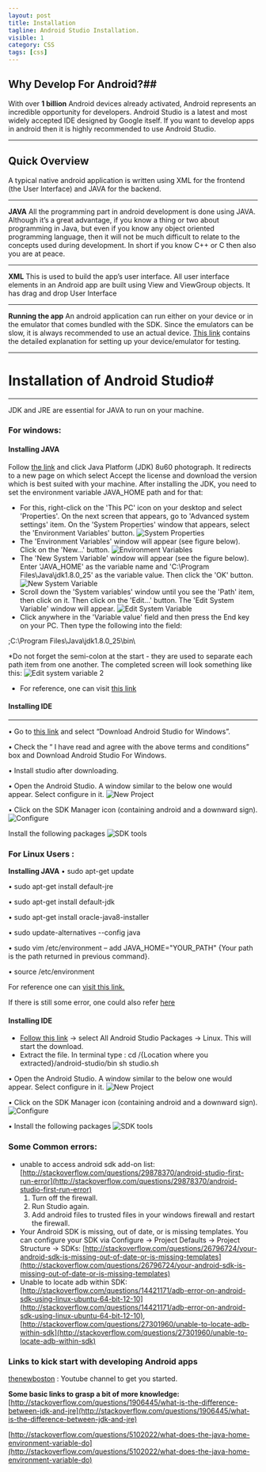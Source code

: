```yaml
---
layout: post
title: Installation
tagline: Android Studio Installation.
visible: 1
category: CSS
tags: [css]
---
```


## Why Develop For Android?##


With over **1 billion** Android devices already activated, Android represents an incredible opportunity for developers.
Android Studio is a latest and most widely accepted IDE designed by Google itself. If you want to develop apps in android then it is highly recommended to use Android Studio.

----------

## Quick Overview ##
A typical native android application is written using XML for the frontend (the User Interface) and JAVA for the backend.

----------
**JAVA**
All the programming part in android development is done using JAVA. Although it’s a great advantage, if you know a thing or two about programming in Java, but even if you know any object oriented programming language, then it will not be much difficult to relate to the concepts used during development. In short if you know C++ or C then also you are at peace.


----------
**XML**
This is used to build the app’s user interface. All user interface elements in an Android app are built using View and ViewGroup objects. It has drag and drop User Interface


----------
**Running the app**
An android application can run either on your device or in the emulator that comes bundled with the SDK. Since the emulators can be slow, it is always recommended to use an actual device. [This link](http://developer.android.com/intl/zh-cn/training/basics/firstapp/running-app.html) contains the detailed explanation for setting up your device/emulator for testing.


----------

# Installation of Android Studio#
------------------

JDK and JRE are essential for JAVA to run on your machine.

### For windows:

#### **Installing JAVA**
Follow [the link](http://www.oracle.com/technetwork/java/javase/downloads/index.html) and click Java Platform (JDK) 8u60 photograph. It redirects to a new page on which select Accept the license and download the version which is best suited with your machine.
After installing the JDK, you need to set the environment variable JAVA_HOME path and for that:

 - For this, right-click on the 'This PC' icon on your desktop and select 'Properties'. On the next screen that appears, go to 'Advanced system settings' item. On the 'System Properties' window that appears, select the 'Environment Variables' button. 
![System Properties](https://raw.githubusercontent.com/sdsmdg/sdsmdg.github.io/master/public/images/installation/system_properties.png?raw=true)
 - The 'Environment Variables' window will appear (see figure below). Click on the 'New...' button. 
![Environment Variables](https://raw.githubusercontent.com/sdsmdg/sdsmdg.github.io/master/public/images/installation/environment_variables.png?raw=true)
 - The 'New System Variable' window will appear (see the figure below). Enter 'JAVA_HOME' as the variable name and 'C:\Program Files\Java\jdk1.8.0_25' as the variable value. Then click the 'OK' button. 
![New System Variable](https://raw.githubusercontent.com/sdsmdg/sdsmdg.github.io/master/public/images/installation/new_system_variable.png?raw=true)
 - Scroll down the 'System variables' window until you see the 'Path' item, then click on it. Then click on the 'Edit...' button. The 'Edit System Variable' window will appear. 
![Edit System Variable](https://raw.githubusercontent.com/sdsmdg/sdsmdg.github.io/master/public/images/installation/edit_system_variable.png?raw=true)
 - Click anywhere in the 'Variable value' field and then press the End key on your PC. Then type the following into the field:

  ;C:\Program Files\Java\jdk1.8.0_25\bin\

*Do not forget the semi-colon at the start - they are used to separate each path item from one another. The completed screen will look something like this: 
![Edit system variable 2](https://raw.githubusercontent.com/sdsmdg/sdsmdg.github.io/master/public/images/installation/edit_system_variable2.png?raw=true)

 - For reference, one can visit [this link](http://ridz1ba.blogspot.in/2015/01/how-to-install-oracle-java-and-andoid.html) 

#### **Installing IDE**
------------------
• Go to [this link](http://developer.android.com/sdk/index.html) and select “Download Android Studio for Windows”.

• Check the “ I have read and agree with the above terms and conditions” box and Download Android Studio For Windows.

• Install studio after downloading.

• Open the Android Studio. A window similar to the below one would appear. Select configure in it.
![New Project](https://github.com/sdsmdg/sdsmdg.github.io/blob/master/public/images/installation/newproject.jpg?raw=true)

• Click on the SDK Manager icon (containing android and a downward sign).![Configure](https://github.com/sdsmdg/sdsmdg.github.io/blob/master/public/images/installation/configure.jpg?raw=true)


 Install the following packages
![SDK tools](https://github.com/sdsmdg/sdsmdg.github.io/blob/master/public/images/installation/SDKTools.jpg?raw=true)

### **For Linux Users :** 
**Installing JAVA**
• sudo apt-get update

• sudo apt-get install default-jre

• sudo apt-get install default-jdk

• sudo apt-get install oracle-java8-installer

• sudo update-alternatives --config java

• sudo vim /etc/environment – add JAVA_HOME="YOUR_PATH" {Your path is the path returned in previous command}.

• source /etc/environment

For reference one can [visit this link.](https://www.digitalocean.com/community/tutorials/how-to-install-java-on-ubuntu-with-apt-get)

If there is still some error, one could also refer [here](http://www.wikihow.com/Install-Oracle-Java-JDK-on-Ubuntu-Linux) 

#### **Installing IDE**
 -  [Follow this link](https://developer.android.com/sdk/index.html) -> select All Android Studio Packages -> Linux. This will start the download.
 -  Extract the file. In terminal type  :
		 cd /{Location where you extracted}/android-studio/bin
		sh studio.sh
		
 
• Open the Android Studio. A window similar to the below one would appear. Select configure in it.
![New Project](https://github.com/sdsmdg/sdsmdg.github.io/blob/master/public/images/installation/newproject.jpg?raw=true)

• Click on the SDK Manager icon (containing android and a downward sign).![Configure](https://github.com/sdsmdg/sdsmdg.github.io/blob/master/public/images/installation/configure.jpg?raw=true)


• Install the following packages
![SDK tools](https://github.com/sdsmdg/sdsmdg.github.io/blob/master/public/images/installation/SDKTools.jpg?raw=true)

### **Some Common errors:**
 - unable to access android sdk add-on list:
[http://stackoverflow.com/questions/29878370/android-studio-first-run-error](http://stackoverflow.com/questions/29878370/android-studio-first-run-error)
	1. Turn off the firewall.
	2. Run Studio again.
	3. Add android files to trusted files in your windows firewall and restart the firewall.
 - Your Android SDK is missing, out of date, or is missing templates. You can configure your SDK via Configure -> Project Defaults -> Project Structure -> SDKs: [http://stackoverflow.com/questions/26796724/your-android-sdk-is-missing-out-of-date-or-is-missing-templates](http://stackoverflow.com/questions/26796724/your-android-sdk-is-missing-out-of-date-or-is-missing-templates)
 - Unable to locate adb within SDK: [http://stackoverflow.com/questions/14421171/adb-error-on-android-sdk-using-linux-ubuntu-64-bit-12-10](http://stackoverflow.com/questions/14421171/adb-error-on-android-sdk-using-linux-ubuntu-64-bit-12-10), [http://stackoverflow.com/questions/27301960/unable-to-locate-adb-within-sdk](http://stackoverflow.com/questions/27301960/unable-to-locate-adb-within-sdk)

### **Links to kick start with developing Android apps**
[thenewboston](https://www.youtube.com/playlist?list=PL6gx4Cwl9DGBsvRxJJOzG4r4k_zLKrnxl) : Youtube channel to get you started.

**Some basic links to grasp a bit of more knowledge:**
[http://stackoverflow.com/questions/1906445/what-is-the-difference-between-jdk-and-jre](http://stackoverflow.com/questions/1906445/what-is-the-difference-between-jdk-and-jre)
 
[http://stackoverflow.com/questions/5102022/what-does-the-java-home-environment-variable-do](http://stackoverflow.com/questions/5102022/what-does-the-java-home-environment-variable-do)



